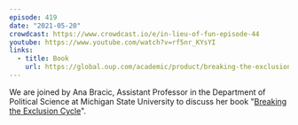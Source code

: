 ```yaml
---
episode: 419
date: "2021-05-20"
crowdcast: https://www.crowdcast.io/e/in-lieu-of-fun-episode-44
youtube: https://www.youtube.com/watch?v=rf5nr_KYsYI
links:
  - title: Book
    url: https://global.oup.com/academic/product/breaking-the-exclusion-cycle-9780190050672
---
```

We are joined by Ana Bracic, Assistant Professor in the Department of Political Science at Michigan State University to discuss her book "[Breaking the Exclusion Cycle][book]".

[book]: https://global.oup.com/academic/product/breaking-the-exclusion-cycle-9780190050672
